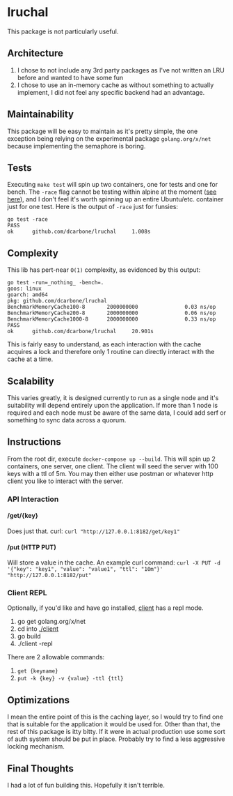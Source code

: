 # lruchal

This package is not particularly useful.

## Architecture

1. I chose to not include any 3rd party packages as I've not written an LRU before and wanted to have some fun
1. I chose to use an in-memory cache as without something to actually implement, I did not feel any specific backend
had an advantage.

## Maintainability

This package will be easy to maintain as it's pretty simple, the one exception being relying on the experimental
package `golang.org/x/net` because implementing the semaphore is boring.

## Tests

Executing `make test` will spin up two containers, one for tests and one for bench.  The `-race` flag cannot be testing 
within alpine at the moment ([see here](https://github.com/golang/go/issues/14481)), and I don't feel it's worth 
spinning up an entire Ubuntu/etc. container just for one test.  Here is the output of `-race` just for funsies:

```
go test -race
PASS
ok      github.com/dcarbone/lruchal     1.008s
```

## Complexity

This lib has pert-near `O(1)` complexity, as evidenced by this output:

```
go test -run=_nothing_ -bench=.
goos: linux
goarch: amd64
pkg: github.com/dcarbone/lruchal
BenchmarkMemoryCache100-8       2000000000               0.03 ns/op
BenchmarkMemoryCache200-8       2000000000               0.06 ns/op
BenchmarkMemoryCache1000-8      2000000000               0.33 ns/op
PASS
ok      github.com/dcarbone/lruchal     20.901s
```

This is fairly easy to understand, as each interaction with the cache acquires a lock and therefore only 1
routine can directly interact with the cache at a time.

## Scalability

This varies greatly, it is designed currently to run as a single node and it's suitability will depend entirely upon
the application.  If more than 1 node is required and each node must be aware of the same data, I could add serf or
something to sync data across a quorum.

## Instructions

From the root dir, execute `docker-compose up --build`.  This will spin up 2 containers, one server, one client.  The
client will seed the server with 100 keys with a ttl of 5m.  You may then either use postman or whatever http client
you like to interact with the server.

### API Interaction

#### /get/{key}

Does just that.  curl:
`curl "http://127.0.0.1:8182/get/key1"`

#### /put (HTTP PUT)

Will store a value in the cache.  An example curl command: 
`curl -X PUT -d '{"key": "key1", "value": "value1", "ttl": "10m"}' "http://127.0.0.1:8182/put"`

### Client REPL

Optionally, if you'd like and have go installed, [client](./client.go) has a repl mode.

1. go get golang.org/x/net
1. cd into [./client](./client)
1. go build
1. ./client -repl

There are 2 allowable commands:

1. `get {keyname}`
1. `put -k {key} -v {value} -ttl {ttl}`

## Optimizations

I mean the entire point of this is the caching layer, so I would try to find one that is suitable for the application
it would be used for.  Other than that, the rest of this package is itty bitty.  If it were in actual production use 
some sort of auth system should be put in place.  Probably try to find a less aggressive locking mechanism.

## Final Thoughts

I had a lot of fun building this.  Hopefully it isn't terrible.